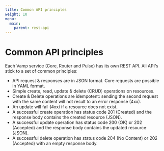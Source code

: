 ```yaml
---
title: Common API principles
weight: 10
menu:
  main:
    parent: rest-api
---
```

# Common API principles

Each Vamp service (Core, Router and Pulse) has its own REST API. All API's stick to a set of common principles:

* API request & responses are in JSON format. Core requests are possible in YAML format.
* Simple create, read, update & delete (CRUD) operations on resources.
* Create & Delete operations are idempotent: sending the second request with the same content will not result to an error response (4xx).
* An update will fail (4xx) if a resource does not exist.
* A successful create operation has status code 201 (Created) and the response body contains the created resource (JSON).
* A successful update operation has status code 200 (OK) or 202 (Accepted) and the response body contains the updated resource (JSON).
* A successful delete operation has status code 204 (No Content) or 202 (Accepted) with an empty response body.